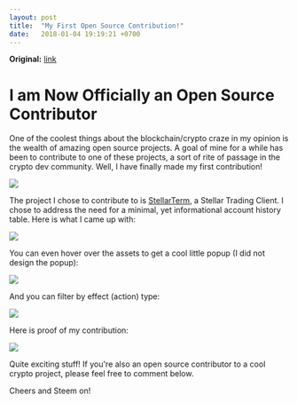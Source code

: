 ```yaml
---
layout: post
title:  "My First Open Source Contribution!"
date:   2018-01-04 19:19:21 +0700
---
```


**Original:** [link](https://steemit.com/developer/@robertdurst10/developer-milestone-first-open-source-contribution)

# I am Now Officially an Open Source Contributor

One of the coolest things about the blockchain/crypto craze in my opinion is the wealth of amazing open source projects. A goal of mine for a while has been to contribute to one of these projects, a sort of rite of passage in the crypto dev community. Well, I have finally made my first contribution!

![](https://steemitimages.com/p/5CEvyaWxjaEsVUnNGyqVR3v4eG3o4TbLcLt71sSuPD6C9KDfQ74oJe84ghH6kViFNNyx1tTp8N1oduT5w?format=match&mode=fit)

The project I chose to contribute to is [StellarTerm](https://stellarterm.com/), a Stellar Trading Client. I chose to address the need for a minimal, yet informational account history table. Here is what I came up with:

![](https://steemitimages.com/DQmWhDr67qSzsFiu6VsrYYEsW12JVUFBE5BcVSy6583L1Zu/Screen%20Shot%202018-01-07%20at%2010.10.57%20PM.png)

You can even hover over the assets to get a cool little popup (I did not design the popup):

![](https://steemitimages.com/p/8DAuGnTQCLpunQuGfHnXTmxWbRQScCVGspXNWFwLjpPqj5rR8bEcKGviF7vcKx5Cu8BH263gSmecRrHuTiAoz4wuWsMUWNnfzMZviQh3JihpCqepgBHQ8kr9d6Q2FbGAWJuupwQDqGwGdQXhRbtFoD1KKSadDuFwcgUy5ksAP4z?format=match&mode=fit&width=640)

And you can filter by effect (action) type:

![](https://steemitimages.com/DQmRnE2BNjRCN2YAWJo5cAAkaq9nCN9YvmpRS3sMyNEnZku/Screen%20Shot%202018-01-07%20at%2010.11.35%20PM.png)

Here is proof of my contribution:

![](https://steemitimages.com/p/8DAuGnTQCLpunQuGfHnXTmxWbRQScCVGspXNWFwLnyVAFszeRGdCe9H2X5Jc3atJCuGkP74mffWBeSvgKc2pv3adTbpx9PkCqRnrPcikUg9AXwTs4t2pA5at5xqxroN7oaE2RWr4jxxgHYK7yzhHKusj8up6Nyxm8eex7q3Rsa6?format=match&mode=fit&width=640)

Quite exciting stuff! If you're also an open source contributor to a cool crypto project, please feel free to comment below.

Cheers and Steem on!